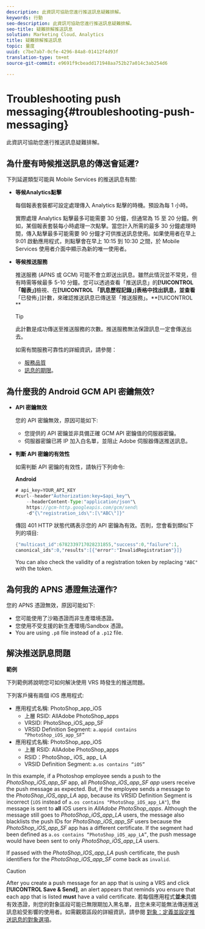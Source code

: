 ```yaml
---
description: 此資訊可協助您進行推送訊息疑難排解。
keywords: 行動
seo-description: 此資訊可協助您進行推送訊息疑難排解。
seo-title: 疑難排解推送訊息
solution: Marketing Cloud、Analytics
title: 疑難排解推送訊息
topic: 量度
uuid: c7be7ab7-0cfe-4296-84a8-01412f4d93f
translation-type: tm+mt
source-git-commit: e9691f9cbeadd171948aa752b27a014c3ab254d6

---
```



# Troubleshooting push messaging{#troubleshooting-push-messaging}

此資訊可協助您進行推送訊息疑難排解。

## 為什麼有時候推送訊息的傳送會延遲?

下列延遲類型可能與 Mobile Services 的推送訊息有關:

* **等候Analytics點擊**

   每個報表套裝都可設定處理傳入 Analytics 點擊的時機。預設為每 1 小時。

   實際處理 Analytics 點擊最多可能需要 30 分鐘，但通常為 15 至 20 分鐘。例如，某個報表套裝每小時處理一次點擊。當您計入所需的最多 30 分鐘處理時間，傳入點擊最多可能需要 90 分鐘才可供推送訊息使用。如果使用者在早上 9:01 啟動應用程式，則點擊會在早上 10:15 到 10:30 之間，於 Mobile Services 使用者介面中顯示為新的唯一使用者。

* **等候推送服務**

   推送服務 (APNS 或 GCM) 可能不會立即送出訊息。雖然此情況並不常見，但有時需等候最多 5-10 分鐘。您可以透過查看「推送訊息」的&#x200B;**[!UICONTROL 「報表」]**&#x200B;檢視、在&#x200B;**[!UICONTROL 「訊息歷程記錄」]表格中找出訊息，並查看**「已發佈」]計數，來確認推送訊息已傳送至「推送服務」。**[!UICONTROL **

   >[!TIP]
   >
   >此計數是成功傳送至推送服務的次數。推送服務無法保證訊息一定會傳送出去。

   如需有關服務可靠性的詳細資訊，請參閱：

   * [服務品質](https://developer.apple.com/library/content/documentation/NetworkingInternet/Conceptual/RemoteNotificationsPG/APNSOverview.html#//apple_ref/doc/uid/TP40008194-CH8-SW5l)
   * [訊息的期限](https://developers.google.com/cloud-messaging/concept-options#lifetime)。

## 為什麼我的 Android GCM API 密鑰無效?

* **API 密鑰無效**

   您的 API 密鑰無效，原因可能如下:

   * 您提供的 API 密鑰並非具備正確 GCM API 密鑰值的伺服器密鑰。
   * 伺服器密鑰已將 IP 加入白名單，並阻止 Adobe 伺服器傳送推送訊息。

* **判斷 API 密鑰的有效性**

   如需判斷 API 密鑰的有效性，請執行下列命令:

   **Android**

   ```java
   # api_key=YOUR_API_KEY
   #curl--header"Authorization:key=$api_key"\
       --headerContent-Type:"application/json"\ 
       https://gcm-http.googleapis.com/gcm/send\
       -d"{\"registration_ids\":[\"ABC\"]}"
   ```

   傳回 401 HTTP 狀態代碼表示您的 API 密鑰為有效。否則，您會看到類似下列的項目:

   ```java
   {"multicast_id":6782339717028231855,"success":0,"failure":1,
   canonical_ids":0,"results":[{"error":"InvalidRegistration"}]}
   ```

   You can also check the validity of a registration token by replacing `"ABC"` with the token.

## 為何我的 APNS 憑證無法運作?

您的 APNS 憑證無效，原因可能如下:

* 您可能使用了沙箱憑證而非生產環境憑證。
* 您使用不受支援的新生產環境/Sandbox 憑證。
* You are using `.p8` file instead of a `.p12` file.

## 解決推送訊息問題

**範例**

下列範例將說明您可如何解決使用 VRS 時發生的推送問題。

下列客戶擁有兩個 iOS 應用程式:

* 應用程式名稱: PhotoShop_app_iOS
   * 上層 RSID: AllAdobe PhotoShop_apps
   * VRSID: PhotoShop_iOS_app_SF
   * VRSID Definition Segment: `a.appid contains “PhotoShop_iOS_app_SF”`
* 應用程式名稱: PhotoShop_app_iOS
   * 上層 RSID: AllAdobe PhotoShop_apps
   * RSID：PhotoShop_ iOS_ app_ LA
   * VRSID Definition Segment: `a.os contains “iOS”`

In this example, if a Photoshop employee sends a push to the *PhotoShop_iOS_app_SF* app, all *PhotoShop_iOS_app_SF app* users receive the push message as expected. But, if the employee sends a message to the *PhotoShop_iOS_app_LA* app, because its VRSID Definition Segment is incorrect (`iOS` instead of `a.os contains "PhotoShop_iOS_app_LA"`), the message is sent to **all** iOS users in *AllAdobe PhotoShop_apps*. Although the message still goes to *PhotoShop_iOS_app_LA* users, the message also blacklists the push IDs for *PhotoShop_iOS_app_SF* users because the *PhotoShop_iOS_app_SF* app has a different certificate. If the segment had been defined as `a.os contains “PhotoShop_iOS_app_LA”`, the push message would have been sent to only *PhotoShop_iOS_app_LA* users.

If passed with the *PhotoShop_IOS_app_LA* push certificate, the push identifiers for the *PhotoShop_iOS_app_SF* come back as `invalid`.

>[!CAUTION]
>
>After you create a push message for an app that is using a VRS and click **[!UICONTROL Save &amp; Send]**, an alert appears that reminds you ensure that each app that is listed **must** have a valid certificate. 若每個應用程式&#x200B;**並未**&#x200B;具備有效憑證，則您的對象區段可能已無限期加入黑名單，且您未來可能無法傳送推送訊息給受影響的使用者。如需觀眾區段的詳細資訊，請參閱 [對象：定義並設定推送訊息的對象選項](/help/using/in-app-messaging/t-create-push-message/c-audience-push-message.md)。

